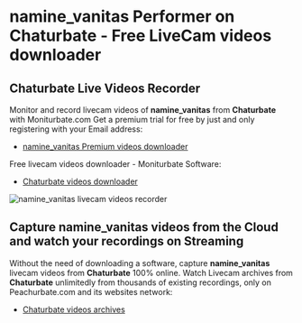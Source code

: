 # namine_vanitas Performer on Chaturbate - Free LiveCam videos downloader

## Chaturbate Live Videos Recorder

Monitor and record livecam videos of **namine_vanitas** from **Chaturbate** with Moniturbate.com
Get a premium trial for free by just and only registering with your Email address:
* [namine_vanitas Premium videos downloader](https://moniturbate.com/request-demo-licence-key.html)

Free livecam videos downloader - Moniturbate Software:
* [Chaturbate videos downloader](https://moniturbate.com/moniturbate-download-software.html)

![namine_vanitas livecam videos recorder](https://peachurnet.com/templates/moniturbate-software.png)


## Capture namine_vanitas videos from the Cloud and watch your recordings on Streaming

Without the need of downloading a software, capture **namine_vanitas** livecam videos from **Chaturbate** 100% online.
Watch Livecam archives from **Chaturbate** unlimitedly from thousands of existing recordings, only on Peachurbate.com and its websites network:
* [Chaturbate videos archives](https://peachurnet.com/)